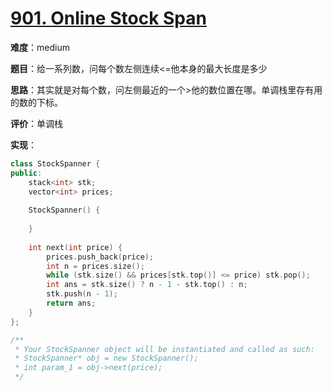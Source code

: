 # [901. Online Stock Span](https://leetcode.com/problems/online-stock-span/)

**难度**：medium

**题目**：给一系列数，问每个数左侧连续<=他本身的最大长度是多少

**思路**：其实就是对每个数，问左侧最近的一个>他的数位置在哪。单调栈里存有用的数的下标。

**评价**：单调栈

**实现**：

```cpp
class StockSpanner {
public:
    stack<int> stk;
    vector<int> prices;
    
    StockSpanner() {
        
    }
    
    int next(int price) {
        prices.push_back(price);
        int n = prices.size();
        while (stk.size() && prices[stk.top()] <= price) stk.pop();
        int ans = stk.size() ? n - 1 - stk.top() : n;
        stk.push(n - 1);
        return ans;
    }
};

/**
 * Your StockSpanner object will be instantiated and called as such:
 * StockSpanner* obj = new StockSpanner();
 * int param_1 = obj->next(price);
 */
```
